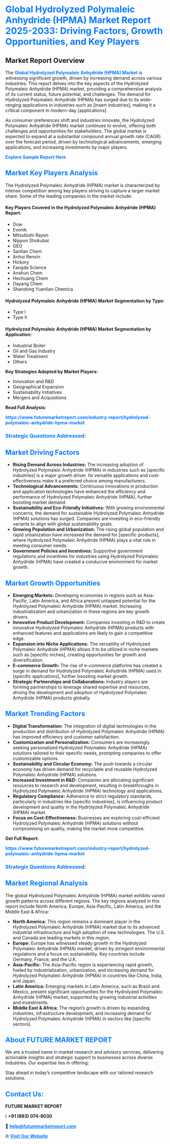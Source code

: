 <h1 style="color: #007BFF;">Global Hydrolyzed Polymaleic Anhydride (HPMA) Market Report 2025-2033: Driving Factors, Growth Opportunities, and Key Players</h1>

<section id="overview">
<h2>Market Report Overview</h2>
<p>The <a href="https://www.futuremarketreport.com/industry-report/hydrolyzed-polymaleic-anhydride-hpma-market" style="color: #007BFF; text-decoration: none;"><strong>Global Hydrolyzed Polymaleic Anhydride (HPMA) Market</strong></a> is witnessing significant growth, driven by increasing demand across various industries. This report delves into the key aspects of the Hydrolyzed Polymaleic Anhydride (HPMA) market, providing a comprehensive analysis of its current status, future potential, and challenges. The demand for Hydrolyzed Polymaleic Anhydride (HPMA) has surged due to its wide-ranging applications in industries such as [insert industries], making it a critical component in modern-day [applications].</p>
<p>As consumer preferences shift and industries innovate, the Hydrolyzed Polymaleic Anhydride (HPMA) market continues to evolve, offering both challenges and opportunities for stakeholders. The global market is expected to expand at a substantial compound annual growth rate (CAGR) over the forecast period, driven by technological advancements, emerging applications, and increasing investments by major players.</p>
</section>

<section id="overview">
<p><a href="https://www.futuremarketreport.com/request-sample/reportId=56968" style="color: #007BFF; text-decoration: none;"><strong>Explore Sample Report Here</strong></a></p>
</section>

<section id="key-players">
<h2 style="color: #007BFF;">Market Key Players Analysis</h2>
<p>The Hydrolyzed Polymaleic Anhydride (HPMA) market is characterized by intense competition among key players striving to capture a larger market share. Some of the leading companies in the market include:</p>
<h4>Key Players Covered in the Hydrolyzed Polymaleic Anhydride (HPMA) Report:</h4>
<ul><li>Dow</li><li>Evonik</li><li>Mitsubishi Rayon</li><li>Nippon Shokubai</li><li>GEO</li><li>Sanlian Chem</li><li>Anhui Renxin</li><li>Hickory</li><li>Fangda Science</li><li>Anshun Chem</li><li>Hechuang Chem</li><li>Dayang Chem</li><li>Shandong Yuanlian Chemica</li></ul>
<h4>Hydrolyzed Polymaleic Anhydride (HPMA) Market Segmentation by Type:</h4>
<ul><li>Type I</li><li>Type II</li></ul>

<h4>Hydrolyzed Polymaleic Anhydride (HPMA) Market Segmentation by Application:</h4>
<ul><li>Industrial Boiler</li><li>Oil and Gas Industry</li><li>Water Treatment</li><li>Others</li></ul>
<p><strong>Key Strategies Adopted by Market Players:</strong></p>
<ul>
<li>Innovation and R&D</li>
<li>Geographical Expansion</li>
<li>Sustainability Initiatives</li>
<li>Mergers and Acquisitions</li>
</ul>
</section>

<section>
<p><strong>Read Full Analysis: </strong></p><a href="https://www.futuremarketreport.com/industry-report/hydrolyzed-polymaleic-anhydride-hpma-market" style="color: #007BFF; text-decoration: none;"><strong>https://www.futuremarketreport.com/industry-report/hydrolyzed-polymaleic-anhydride-hpma-market</strong></a>
<h3 style="color: #007BFF;">Strategic Questions Addressed:</h3>
</section>

<section id="driving-factors">
<h2 style="color: #007BFF;">Market Driving Factors</h2>
<ul>
<li><strong>Rising Demand Across Industries:</strong> The increasing adoption of Hydrolyzed Polymaleic Anhydride (HPMA) in industries such as [specific industries] is a major growth driver. Its versatile applications and cost-effectiveness make it a preferred choice among manufacturers.</li>
<li><strong>Technological Advancements:</strong> Continuous innovations in production and application technologies have enhanced the efficiency and performance of Hydrolyzed Polymaleic Anhydride (HPMA), further boosting market demand.</li>
<li><strong>Sustainability and Eco-Friendly Initiatives:</strong> With growing environmental concerns, the demand for sustainable Hydrolyzed Polymaleic Anhydride (HPMA) solutions has surged. Companies are investing in eco-friendly variants to align with global sustainability goals.</li>
<li><strong>Growing Population and Urbanization:</strong> The rising global population and rapid urbanization have increased the demand for [specific products], where Hydrolyzed Polymaleic Anhydride (HPMA) plays a vital role in meeting consumer needs.</li>
<li><strong>Government Policies and Incentives:</strong> Supportive government regulations and incentives for industries using Hydrolyzed Polymaleic Anhydride (HPMA) have created a conducive environment for market growth.</li>
</ul>
</section>

<section id="growth-opportunities">
<h2 style="color: #007BFF;">Market Growth Opportunities</h2>
<ul>
<li><strong>Emerging Markets:</strong> Developing economies in regions such as Asia-Pacific, Latin America, and Africa present untapped potential for the Hydrolyzed Polymaleic Anhydride (HPMA) market. Increasing industrialization and urbanization in these regions are key growth drivers.</li>
<li><strong>Innovative Product Development:</strong> Companies investing in R&D to create innovative Hydrolyzed Polymaleic Anhydride (HPMA) products with enhanced features and applications are likely to gain a competitive edge.</li>
<li><strong>Expansion into Niche Applications:</strong> The versatility of Hydrolyzed Polymaleic Anhydride (HPMA) allows it to be utilized in niche markets such as [specific niches], creating opportunities for growth and diversification.</li>
<li><strong>E-commerce Growth:</strong> The rise of e-commerce platforms has created a surge in demand for Hydrolyzed Polymaleic Anhydride (HPMA) used in [specific applications], further boosting market growth.</li>
<li><strong>Strategic Partnerships and Collaborations:</strong> Industry players are forming partnerships to leverage shared expertise and resources, driving the development and adoption of Hydrolyzed Polymaleic Anhydride (HPMA) products globally.</li>
</ul>
</section>

<section id="trending-factors">
<h2 style="color: #007BFF;">Market Trending Factors</h2>
<ul>
<li><strong>Digital Transformation:</strong> The integration of digital technologies in the production and distribution of Hydrolyzed Polymaleic Anhydride (HPMA) has improved efficiency and customer satisfaction.</li>
<li><strong>Customization and Personalization:</strong> Consumers are increasingly seeking personalized Hydrolyzed Polymaleic Anhydride (HPMA) solutions tailored to their specific needs, prompting companies to offer customizable options.</li>
<li><strong>Sustainability and Circular Economy:</strong> The push towards a circular economy has driven demand for recyclable and reusable Hydrolyzed Polymaleic Anhydride (HPMA) solutions.</li>
<li><strong>Increased Investment in R&D:</strong> Companies are allocating significant resources to research and development, resulting in breakthroughs in Hydrolyzed Polymaleic Anhydride (HPMA) technology and applications.</li>
<li><strong>Regulatory Compliance:</strong> Adherence to strict regulatory standards, particularly in industries like [specific industries], is influencing product development and quality in the Hydrolyzed Polymaleic Anhydride (HPMA) market.</li>
<li><strong>Focus on Cost-Effectiveness:</strong> Businesses are exploring cost-efficient Hydrolyzed Polymaleic Anhydride (HPMA) solutions without compromising on quality, making the market more competitive.</li>
</ul>
</section>

<section>
<p><strong>Get Full Report: </strong></p><a href="https://www.futuremarketreport.com/industry-report/hydrolyzed-polymaleic-anhydride-hpma-market" style="color: #007BFF; text-decoration: none;"><strong>https://www.futuremarketreport.com/industry-report/hydrolyzed-polymaleic-anhydride-hpma-market</strong></a>
<h3 style="color: #007BFF;">Strategic Questions Addressed:</h3>
</section>


<section id="regional-analysis">
<h2 style="color: #007BFF;">Market Regional Analysis</h2>
<p>The global Hydrolyzed Polymaleic Anhydride (HPMA) market exhibits varied growth patterns across different regions. The key regions analyzed in this report include North America, Europe, Asia-Pacific, Latin America, and the Middle East & Africa:</p>
<ul>
<li><strong>North America:</strong> This region remains a dominant player in the Hydrolyzed Polymaleic Anhydride (HPMA) market due to its advanced industrial infrastructure and high adoption of new technologies. The U.S. and Canada are leading markets in this region.</li>
<li><strong>Europe:</strong> Europe has witnessed steady growth in the Hydrolyzed Polymaleic Anhydride (HPMA) market, driven by stringent environmental regulations and a focus on sustainability. Key countries include Germany, France, and the U.K.</li>
<li><strong>Asia-Pacific:</strong> The Asia-Pacific region is experiencing rapid growth, fueled by industrialization, urbanization, and increasing demand for Hydrolyzed Polymaleic Anhydride (HPMA) in countries like China, India, and Japan.</li>
<li><strong>Latin America:</strong> Emerging markets in Latin America, such as Brazil and Mexico, present significant opportunities for the Hydrolyzed Polymaleic Anhydride (HPMA) market, supported by growing industrial activities and investments.</li>
<li><strong>Middle East & Africa:</strong> The region’s growth is driven by expanding industries, infrastructure development, and increasing demand for Hydrolyzed Polymaleic Anhydride (HPMA) in sectors like [specific sectors].</li>
</ul>
</section>

<footer>
<h2 style="color: #007BFF;">About FUTURE MARKET REPORT</h2>
<p>We are a trusted name in market research and advisory services, delivering actionable insights and strategic support to businesses across diverse industries. Our expertise lies in offering:</p>

<p>Stay ahead in today’s competitive landscape with our tailored research solutions.</p>

<h2 style="color: #007BFF;">Contact Us:</h2>
<p><strong>FUTURE MARKET REPORT</strong></p>
<p>📞 <strong>+91 (883) 074-8030</strong></p>
<p>📧 <strong><a href="mailto:help@futuremarketreport.com" style="color: #007BFF;">help@futuremarketreport.com</a></strong></p>
<p>🌐 <strong><a href="https://www.futuremarketreport.com/" style="color: #007BFF;">Visit Our Website</a></strong></p>
</footer>